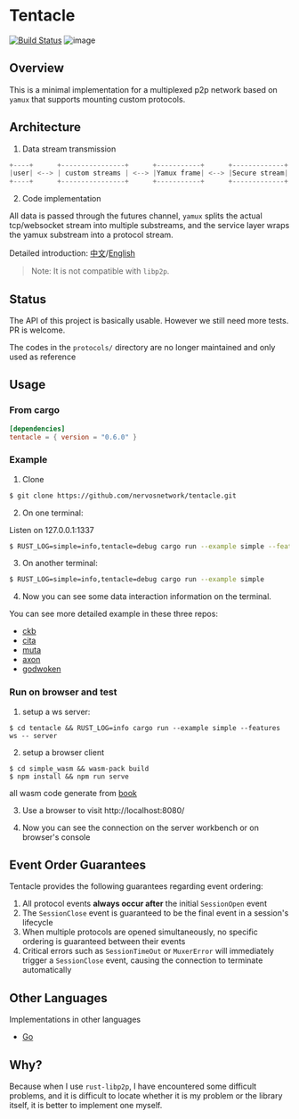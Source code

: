 # Tentacle

[![Build Status](https://github.com/nervosnetwork/tentacle/actions/workflows/ci.yaml/badge.svg?branch=master)](https://github.com/nervosnetwork/tentacle/actions/workflows/ci.yaml/badge.svg?branch=master)
![image](https://img.shields.io/badge/rustc-1.81.0-blue.svg)

## Overview

This is a minimal implementation for a multiplexed p2p network based on `yamux` that supports mounting custom protocols.

## Architecture

1. Data stream transmission

```rust
+----+      +----------------+      +-----------+      +-------------+      +----------+      +------+
|user| <--> | custom streams | <--> |Yamux frame| <--> |Secure stream| <--> |TCP stream| <--> |remote|
+----+      +----------------+      +-----------+      +-------------+      +----------+      +------+
```

2. Code implementation

All data is passed through the futures channel, `yamux` splits the actual tcp/websocket stream into multiple substreams,
and the service layer wraps the yamux substream into a protocol stream.

Detailed introduction: [中文](./docs/introduction_zh.md)/[English](./docs/introduction_en.md)

> Note: It is not compatible with `libp2p`.

## Status

The API of this project is basically usable. However we still need more tests. PR is welcome.

The codes in the `protocols/` directory are no longer maintained and only used as reference

## Usage

### From cargo

```toml
[dependencies]
tentacle = { version = "0.6.0" }
```

### Example

1. Clone

```bash
$ git clone https://github.com/nervosnetwork/tentacle.git
```

2. On one terminal:

Listen on 127.0.0.1:1337
```bash
$ RUST_LOG=simple=info,tentacle=debug cargo run --example simple --features ws -- server
```

3. On another terminal:

```bash
$ RUST_LOG=simple=info,tentacle=debug cargo run --example simple
```

4. Now you can see some data interaction information on the terminal.

You can see more detailed example in these three repos:

- [ckb](https://github.com/nervosnetwork/ckb)
- [cita](https://github.com/cryptape/cita)
- [muta](https://github.com/nervosnetwork/muta)
- [axon](https://github.com/nervosnetwork/axon)
- [godwoken](https://github.com/nervosnetwork/godwoken)

### Run on browser and test

1. setup a ws server:
```
$ cd tentacle && RUST_LOG=info cargo run --example simple --features ws -- server
```

2. setup a browser client
```
$ cd simple_wasm && wasm-pack build
$ npm install && npm run serve
```

all wasm code generate from [book](https://rustwasm.github.io/docs/book/game-of-life/hello-world.html)

3. Use a browser to visit http://localhost:8080/

4. Now you can see the connection on the server workbench or on browser's console

## Event Order Guarantees

Tentacle provides the following guarantees regarding event ordering:

1. All protocol events **always occur after** the initial `SessionOpen` event
2. The `SessionClose` event is guaranteed to be the final event in a session's lifecycle
3. When multiple protocols are opened simultaneously, no specific ordering is guaranteed between their events
4. Critical errors such as `SessionTimeOut` or `MuxerError` will immediately trigger a `SessionClose` event, causing the connection to terminate automatically

## Other Languages

Implementations in other languages

- [Go](https://github.com/driftluo/tentacle-go)

## Why?

Because when I use `rust-libp2p`, I have encountered some difficult problems,
and it is difficult to locate whether it is my problem or the library itself,
it is better to implement one myself.
